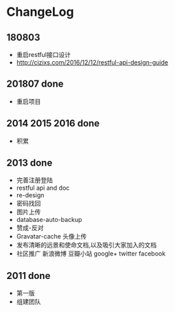 ChangeLog
=======



## 180803
- 重启restful接口设计
- http://cizixs.com/2016/12/12/restful-api-design-guide


## 201807 done
- 重启项目

## 2014 2015 2016 done
- 积累

## 2013 done
- 完善注册登陆
- restful api and doc
- re-design
- 密码找回
- 图片上传
- database-auto-backup
- 赞成-反对
- Gravatar-cache 头像上传
- 发布清晰的远景和使命文档,以及吸引大家加入的文档
- 社区推广 新浪微博 豆瓣小站 google+ twitter facebook

## 2011 done
- 第一版
- 组建团队

